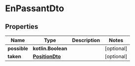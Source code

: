 
# EnPassantDto

## Properties
Name | Type | Description | Notes
------------ | ------------- | ------------- | -------------
**possible** | **kotlin.Boolean** |  |  [optional]
**taken** | [**PositionDto**](PositionDto.md) |  |  [optional]



